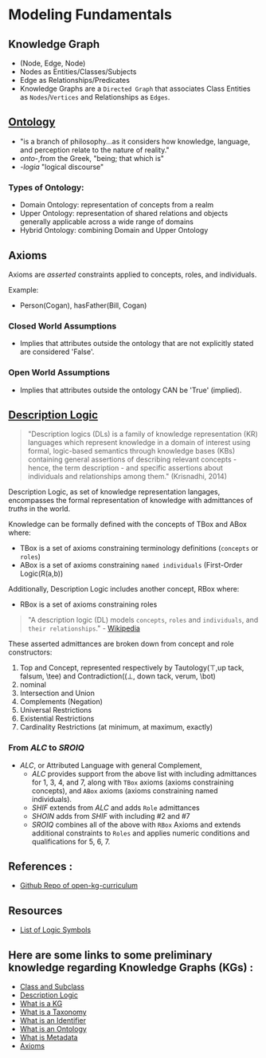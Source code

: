 # Modeling Fundamentals
## Knowledge Graph
- (Node, Edge, Node)
- Nodes as Entities/Classes/Subjects
- Edge as Relationships/Predicates
- Knowledge Graphs are a `Directed Graph` that associates Class Entities as `Nodes`/`Vertices` and Relationships as `Edges`.

## [Ontology](https://en.wikipedia.org/wiki/Ontology_(information_science))
- "is a branch of philosophy...as it considers how knowledge, language, and perception relate to the nature of reality."
- _onto-_,from the Greek, "being; that which is"
- _-logia_ "logical discourse"

### Types of Ontology:
- Domain Ontology: representation of concepts from a realm
- Upper Ontology: representation of shared relations and objects generally applicable across a wide range of domains
- Hybrid Ontology: combining Domain and Upper Ontology

## Axioms
Axioms are _asserted_ constraints applied to concepts, roles, and individuals. 

Example:
* Person(Cogan), hasFather(Bill, Cogan)

### Closed World Assumptions
* Implies that attributes outside the ontology that are not explicitly stated are considered 'False'.
### Open World Assumptions
* Implies that attributes outside the ontology CAN be 'True' (implied).


## [Description Logic](https://corescholar.libraries.wright.edu/cse/185/)
> "Description logics (DLs) is a family of knowledge representation (KR) languages which represent knowledge in a domain of interest using formal, logic-based semantics through knowledge bases (KBs) containing general assertions of describing relevant concepts - hence, the term description - and specific assertions about individuals and relationships among them." (Krisnadhi, 2014)

Description Logic, as set of knowledge representation langages, encompasses the formal representation of knowledge with admittances of _truths_ in the world.  

Knowledge can be formally defined with the concepts of TBox and ABox where:
- TBox is a set of axioms constraining terminology definitions (`concepts` or `roles`)
- ABox is a set of axioms constraining  `named individuals` (First-Order Logic(R(a,b))

Additionally, Description Logic includes another concept, RBox where:
- RBox is a set of axioms constraining roles

> "A description logic (DL) models `concepts`, `roles` and `individuals`, and `their relationships`." - [Wikipedia](https://en.wikipedia.org/wiki/Description_logic)

These asserted admittances are broken down from concept and role constructors:
1. Top and Concept, represented respectively by Tautology(⊤,up tack, falsum, \tee) and Contradiction((⊥, down tack, verum, \bot)
2. nominal
3. Intersection and Union
4. Complements (Negation)
5. Universal Restrictions
6. Existential Restrictions
7. Cardinality Restrictions (at minimum, at maximum, exactly)

### From _ALC_ to _SROIQ_
- _ALC_, or Attributed Language with general Complement, 
  - _ALC_ provides support from the above list with including admittances for 1, 3, 4, and 7, along with `TBox` axioms (axioms constraining concepts), and `ABox` axioms (axioms constraining named individuals).
  - _SHIF_ extends from _ALC_ and adds `Role` admittances
  - _SHOIN_ adds from _SHIF_ with including #2 and #7
  - _SROIQ_ combines all of the above with `RBox` Axioms and extends additional constraints to `Roles` and applies numeric conditions and qualifications for 5, 6, 7. 

## References :
* [Github Repo of open-kg-curriculum](https://github.com/KGConf/open-kg-curriculum/tree/master/curriculum/modules)


## Resources
* [List of Logic Symbols](https://en.wikipedia.org/wiki/List_of_logic_symbols)
## Here are some links to some preliminary knowledge regarding Knowledge Graphs (KGs) :
* [Class and Subclass](https://github.com/KGConf/open-kg-curriculum/blob/master/curriculum/modules/Class_and_Subclass/Class_and_Subclass.md)
* [Description Logic](https://github.com/KGConf/open-kg-curriculum/blob/master/curriculum/modules/Description_Logic/Description_Logic.md)
* [What is a KG](https://github.com/KGConf/open-kg-curriculum/blob/master/curriculum/modules/What_is_a_Knowledge_Graph/What_is_a_Knowledge_Graph.md)
* [What is a Taxonomy](https://github.com/KGConf/open-kg-curriculum/blob/master/curriculum/modules/What_is_a_Taxonomy/What_is_a_Taxonomy.md)
* [What is an Identifier](https://github.com/KGConf/open-kg-curriculum/blob/master/curriculum/modules/What_is_an_Identifier/What_is_an_Identifier.md)
* [What is an Ontology](https://github.com/KGConf/open-kg-curriculum/blob/master/curriculum/modules/What_is_an_Ontology/What_is_an_Ontology.md)
* [What is Metadata](https://github.com/KGConf/open-kg-curriculum/blob/master/curriculum/modules/What_is_Metadata/What_is_Metadata.md)
* [Axioms](https://github.com/KGConf/open-kg-curriculum/blob/master/curriculum/modules/Open_World_Assumption_vs_Closed_World_Assumption/Open_World_Assumption_vs_Closed_World_Assumption.md)
